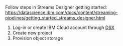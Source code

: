 Follow steps in Streams Designer getting started: https://datascience.ibm.com/docs/content/streaming-pipelines/getting_started_streams_designer.html
1. Log-in or create IBM Cloud account through [DSX](dataplatform.ibm.com)
2. Create new project
3. Provision object storage
